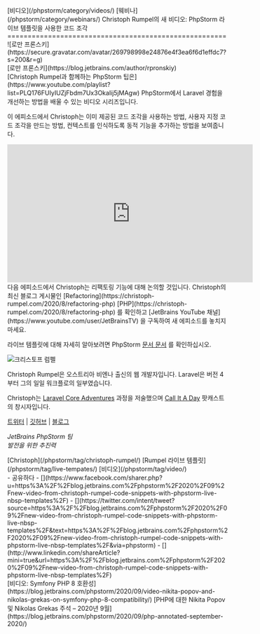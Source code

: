 <div class="content">[비디오](/phpstorm/category/videos/) [웨비나](/phpstorm/category/webinars/) Christoph Rumpel의 새 비디오: PhpStorm 라이브 템플릿을 사용한 코드 조각 
======================================================

<div class="post-info">![로만 프론스키](https://secure.gravatar.com/avatar/269798998e24876e4f3ea6f6d1effdc7?s=200&r=g)<div class="post-info__text"> [로만 프론스키](https://blog.jetbrains.com/author/rpronskiy) <time class="publish-date" data-day="10" data-month="09" data-year="2020" datetime="2020-09-10"></time></div></div> [Christoph Rumpel과 함께하는 PhpStorm 팁은](https://www.youtube.com/playlist?list=PLQ176FUIyIUZjFbdm7Ux3Okalij5jMAgw) PhpStorm에서 Laravel 경험을 개선하는 방법을 배울 수 있는 비디오 시리즈입니다.

 이 에피소드에서 Christoph는 이미 제공된 코드 조각을 사용하는 방법, 사용자 지정 코드 조각을 만드는 방법, 컨텍스트를 인식하도록 동적 기능을 추가하는 방법을 보여줍니다.

<center>  
<iframe allow="accelerometer; autoplay; encrypted-media; gyroscope; picture-in-picture" allowfullscreen="" frameborder="0" height="315" src="https://www.youtube.com/embed/ec3aOtWxOog" width="560"></iframe>  
</center>  
<span id="more-73858"></span> 다음 에피소드에서 Christoph는 리팩토링 기능에 대해 논의할 것입니다. Christoph의 최신 블로그 게시물인 [Refactoring](https://christoph-rumpel.com/2020/8/refactoring-php) [PHP](https://christoph-rumpel.com/2020/8/refactoring-php) 를 확인하고 [JetBrains YouTube 채널](https://www.youtube.com/user/JetBrainsTV) 을 구독하여 새 에피소드를 놓치지 마세요.

 라이브 템플릿에 대해 자세히 알아보려면 PhpStorm [문서 문서](https://www.jetbrains.com/help/phpstorm/using-live-templates.html) 를 확인하십시오.

![크리스토프 럼펠](https://blog.jetbrains.com/wp-content/uploads/2020/04/phpstorm-christoph_rumpel_1.jpg)

 Christoph Rumpel은 오스트리아 비엔나 출신의 웹 개발자입니다. Laravel은 버전 4부터 그의 일일 워크플로의 일부였습니다.

 Christoph는 [Laravel Core Adventures](https://laravelcoreadventures.com/) 과정을 저술했으며 [Call It A Day](https://callitaday.transistor.fm/) 팟캐스트의 창시자입니다.

 [트위터](https://twitter.com/christophrumpel) | [깃허브](https://github.com/christophrumpel) | [블로그](https://christoph-rumpel.com/)

 *JetBrains PhpStorm 팀*  
 *발전을 위한 추진력*

<div class="content__row"><div class="tag-list"> [Christoph](/phpstorm/tag/christoph-rumpel/) [Rumpel 라이브 템플릿](/phpstorm/tag/live-tempates/) [비디오](/phpstorm/tag/video/)</div>- <span>공유하다</span>
- [](https://www.facebook.com/sharer.php?u=https%3A%2F%2Fblog.jetbrains.com%2Fphpstorm%2F2020%2F09%2Fnew-video-from-christoph-rumpel-code-snippets-with-phpstorm-live-nbsp-templates%2F)
- [](https://twitter.com/intent/tweet?source=https%3A%2F%2Fblog.jetbrains.com%2Fphpstorm%2F2020%2F09%2Fnew-video-from-christoph-rumpel-code-snippets-with-phpstorm-live-nbsp-templates%2F&text=https%3A%2F%2Fblog.jetbrains.com%2Fphpstorm%2F2020%2F09%2Fnew-video-from-christoph-rumpel-code-snippets-with-phpstorm-live-nbsp-templates%2F&via=phpstorm)
- [](http://www.linkedin.com/shareArticle?mini=true&url=https%3A%2F%2Fblog.jetbrains.com%2Fphpstorm%2F2020%2F09%2Fnew-video-from-christoph-rumpel-code-snippets-with-phpstorm-live-nbsp-templates%2F)

</div><div class="content__pagination"> [비디오: Symfony PHP 8 호환성](https://blog.jetbrains.com/phpstorm/2020/09/video-nikita-popov-and-nikolas-grekas-on-symfony-php-8-compatibility/) [PHP에 대한 Nikita Popov 및 Nikolas Grekas 주석 – 2020년 9월](https://blog.jetbrains.com/phpstorm/2020/09/php-annotated-september-2020/)</div></div><div class="container comments-container"><div class="content"><div id="remark42"></div></div></div>
